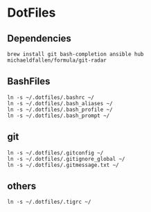 # DotFiles

## Dependencies
```
brew install git bash-completion ansible hub michaeldfallen/formula/git-radar
```

## BashFiles
```
ln -s ~/.dotfiles/.bashrc ~/
ln -s ~/.dotfiles/.bash_aliases ~/
ln -s ~/.dotfiles/.bash_profile ~/
ln -s ~/.dotfiles/.bash_prompt ~/
```

## git
```
ln -s ~/.dotfiles/.gitconfig ~/
ln -s ~/.dotfiles/.gitignore_global ~/
ln -s ~/.dotfiles/.gitmessage.txt ~/
```

## others
```
ln -s ~/.dotfiles/.tigrc ~/
```
